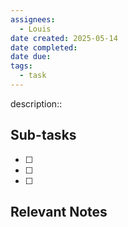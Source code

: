 ```yaml
---
assignees:
  - Louis
date created: 2025-05-14
date completed: 
date due: 
tags:
  - task
---
```


description::<br>

## Sub-tasks

 - [ ] 
 - [ ] 
 - [ ] 

## Relevant Notes

